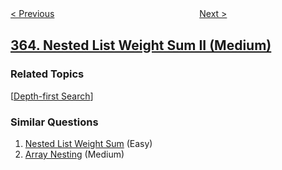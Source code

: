 <!--|This file generated by command(leetcode description); DO NOT EDIT.    |-->
<!--+----------------------------------------------------------------------+-->
<!--|@author    openset <openset.wang@gmail.com>                           |-->
<!--|@link      https://github.com/openset                                 |-->
<!--|@home      https://github.com/tonymontaro/leetcode-hints                        |-->
<!--+----------------------------------------------------------------------+-->

[< Previous](https://github.com/tonymontaro/leetcode-hints/tree/master/problems/max-sum-of-rectangle-no-larger-than-k "Max Sum of Rectangle No Larger Than K")
　　　　　　　　　　　　　　　　
[Next >](https://github.com/tonymontaro/leetcode-hints/tree/master/problems/water-and-jug-problem "Water and Jug Problem")

## [364. Nested List Weight Sum II (Medium)](https://leetcode.com/problems/nested-list-weight-sum-ii "加权嵌套序列和 II")



### Related Topics
  [[Depth-first Search](https://github.com/tonymontaro/leetcode-hints/tree/master/tag/depth-first-search/README.md)]

### Similar Questions
  1. [Nested List Weight Sum](https://github.com/tonymontaro/leetcode-hints/tree/master/problems/nested-list-weight-sum) (Easy)
  1. [Array Nesting](https://github.com/tonymontaro/leetcode-hints/tree/master/problems/array-nesting) (Medium)
